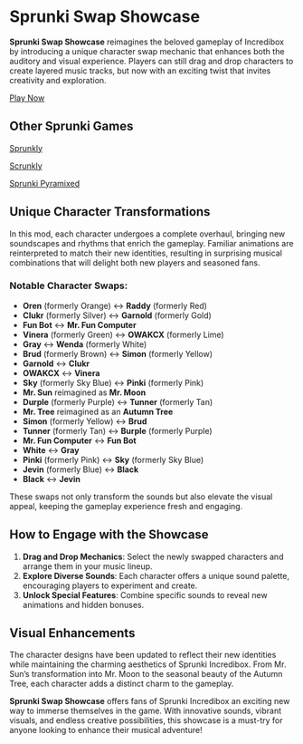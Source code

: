 # Sprunki Swap Showcase

**Sprunki Swap Showcase** reimagines the beloved gameplay of Incredibox by introducing a unique character swap mechanic that enhances both the auditory and visual experience. Players can still drag and drop characters to create layered music tracks, but now with an exciting twist that invites creativity and exploration.

[Play Now](https://scrunkly.cc/game/sprunki-swap-showcase)

## Other Sprunki Games
[Sprunkly](https://sprunkly.org/)

[Scrunkly](https://scrunkly.cc/)

[Sprunki Pyramixed](https://sprunkipyraminx.org/)

## Unique Character Transformations

In this mod, each character undergoes a complete overhaul, bringing new soundscapes and rhythms that enrich the gameplay. Familiar animations are reinterpreted to match their new identities, resulting in surprising musical combinations that will delight both new players and seasoned fans.

### Notable Character Swaps:

- **Oren** (formerly Orange) ↔ **Raddy** (formerly Red)
- **Clukr** (formerly Silver) ↔ **Garnold** (formerly Gold)
- **Fun Bot** ↔ **Mr. Fun Computer**
- **Vinera** (formerly Green) ↔ **OWAKCX** (formerly Lime)
- **Gray** ↔ **Wenda** (formerly White)
- **Brud** (formerly Brown) ↔ **Simon** (formerly Yellow)
- **Garnold** ↔ **Clukr**
- **OWAKCX** ↔ **Vinera**
- **Sky** (formerly Sky Blue) ↔ **Pinki** (formerly Pink)
- **Mr. Sun** reimagined as **Mr. Moon**
- **Durple** (formerly Purple) ↔ **Tunner** (formerly Tan)
- **Mr. Tree** reimagined as an **Autumn Tree**
- **Simon** (formerly Yellow) ↔ **Brud**
- **Tunner** (formerly Tan) ↔ **Burple** (formerly Purple)
- **Mr. Fun Computer** ↔ **Fun Bot**
- **White** ↔ **Gray**
- **Pinki** (formerly Pink) ↔ **Sky** (formerly Sky Blue)
- **Jevin** (formerly Blue) ↔ **Black**
- **Black** ↔ **Jevin**

These swaps not only transform the sounds but also elevate the visual appeal, keeping the gameplay experience fresh and engaging.

## How to Engage with the Showcase

1. **Drag and Drop Mechanics**: Select the newly swapped characters and arrange them in your music lineup.
2. **Explore Diverse Sounds**: Each character offers a unique sound palette, encouraging players to experiment and create.
3. **Unlock Special Features**: Combine specific sounds to reveal new animations and hidden bonuses.

## Visual Enhancements

The character designs have been updated to reflect their new identities while maintaining the charming aesthetics of Sprunki Incredibox. From Mr. Sun’s transformation into Mr. Moon to the seasonal beauty of the Autumn Tree, each character adds a distinct charm to the gameplay.

**Sprunki Swap Showcase** offers fans of Sprunki Incredibox an exciting new way to immerse themselves in the game. With innovative sounds, vibrant visuals, and endless creative possibilities, this showcase is a must-try for anyone looking to enhance their musical adventure!
